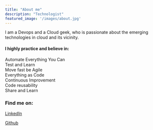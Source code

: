 ```yaml
---
title: "About me"
description: "Technologist"
featured_image: '/images/about.jpg'
---
```


I am a Devops and a Cloud geek, who is passionate about the emerging technologies in cloud and its vicinity. 

#### I highly practice and believe in:
 Automate Everything You Can   
 Test and Learn   
 Move fast be Agile   
 Everything as Code   
 Continuous Improvement   
 Code reusability   
 Share and Learn


 ### Find me on:

 [LinkedIn](https://www.linkedin.com/in/surjeet-singh-devops-london/)

 [Github](https://github.com/surjsingh)

